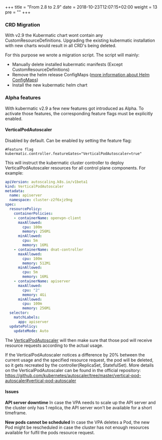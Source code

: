 +++
title = "From 2.8 to 2.9"
date = 2018-10-23T12:07:15+02:00
weight = 13
pre = "<b></b>"
+++

### CRD Migration

With v2.9 the Kubermatic chart wont contain any CustomResourceDefinitions.
Upgrading the existing kubermatic installation with new charts would result in all CRD's being deleted.

For this purpose we wrote a migration script.
The script will mainly:
- Manually delete installed kubermatic manifests (Except CustomResourceDefinitions)
- Remove the helm release ConfigMaps ([more information about Helm ConfigMaps](http://technosophos.com/2017/03/23/how-helm-uses-configmaps-to-store-data.html))
- Install the new kubermatic helm chart

### Alpha features

With kubermatic v2.9 a few new features got introduced as Alpha.
To activate those features, the corresponding feature flags must be explicitly enabled.

####  VerticalPodAutoscaler

Disabled by default.
Can be enabled by setting the feature flag:
```
#Feature flag
kubermatic.controller.featureGates="VerticalPodAutoscaler=true"
```

This will instruct the kubermatic cluster controller to deploy VerticalPodAutoscaler resources for all control plane components.
For example:
```yaml
apiVersion: autoscaling.k8s.io/v1beta1
kind: VerticalPodAutoscaler
metadata:
  name: apiserver
  namespace: cluster-z2f6xjz9ng
spec:
  resourcePolicy:
    containerPolicies:
    - containerName: openvpn-client
      maxAllowed:
        cpu: 100m
        memory: 256Mi
      minAllowed:
        cpu: 5m
        memory: 16Mi
    - containerName: dnat-controller
      maxAllowed:
        cpu: 100m
        memory: 512Mi
      minAllowed:
        cpu: 5m
        memory: 16Mi
    - containerName: apiserver
      maxAllowed:
        cpu: "2"
        memory: 4Gi
      minAllowed:
        cpu: 100m
        memory: 256Mi
  selector:
    matchLabels:
      app: apiserver
  updatePolicy:
    updateMode: Auto
```

The [VerticalPodAutoscaler](https://github.com/kubernetes/autoscaler/tree/master/vertical-pod-autoscaler#vertical-pod-autoscaler) will then make sure that those pod will receive resource requests according to the actual usage.

If the VerticalPodAutoscaler notices a difference by 20% between the current usage and the specified resource request, the pod will be deleted, so it gets recreated by the controller(ReplicaSet, StatefulSet). 
More details on the VerticalPodAutoscaler can be found in the official repository: https://github.com/kubernetes/autoscaler/tree/master/vertical-pod-autoscaler#vertical-pod-autoscaler

#### Issues

**API server downtime**
In case the VPA needs to scale up the API server and the cluster only has 1 replica, the API server won't be available for a short timeframe. 

**New pods cannot be scheduled**
In case the VPA deletes a Pod, the new Pod might be rescheduled in case the cluster has not enough resources available for fulfil the pods resource request.

